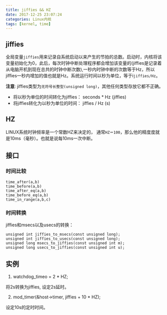 ```yaml
---
title: jiffies && HZ
date: 2017-12-25 23:07:24
categories: Linux内核
tags: [kernel, time]
---
```


## jiffies

全局变量`jiffies`用来记录自系统启动以来产生的节拍的总数。启动时，内核将该变量初始化为0，此后，每次时钟中断处理程序都会增加该变量的(jiffies是记录着从电脑开机到现在总共的时钟中断次数),一秒内时钟中断的次数等于Hz，所以jiffies一秒内增加的值也就是Hz。系统运行时间以秒为单位，等于i`jiffies/Hz`。

**注意**: jiffies类型为`无符号长整型(unsigned long)`，其他任何类型存放它都不正确。


* 将以秒为单位的时间转化为jiffies： seconds * Hz (jiffies)
* 将jiffies转化为以秒为单位的时间： jiffies / Hz (s)

## HZ

LINUX系统时钟频率是一个常数HZ来决定的， 通常`HZ＝100`，那么他的精度度就是10ms（毫秒）。也就是说每10ms一次中断。

<!--more-->

## 接口

### 时间比较

```
time_after(a,b)
time_before(a,b)
time_after_eq(a,b)
time_before_eq(a,b)
time_in_range(a,b,c)
```

### 时间转换

jiffies和msecs以及usecs的转换：
```
unsigned int jiffies_to_msecs(const unsigned long);
unsigned int jiffies_to_usecs(const unsigned long);
unsigned long msecs_to_jiffies(const unsigned int m);
unsigned long usecs_to_jiffies(const unsigned int u);
```

## 实例

1. watchdog_timeo = 2 * HZ;

将2s转换为jiffies, 设定2s延时。

2. mod_timer(&host->timer, jiffies + 10 * HZ);

设定10s的定时时间。

